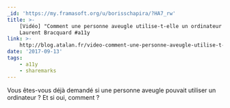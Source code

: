 ```yaml
---
_id: 'https://my.framasoft.org/u/borisschapira/?HA7_rw'
title: >-
    [Vidéo] "Comment une personne aveugle utilise-t-elle un ordinateur ?",
    Laurent Bracquard #a11y
link: >-
    http://blog.atalan.fr/video-comment-une-personne-aveugle-utilise-t-elle-un-ordinateur/
date: '2017-09-13'
tags:
    - a11y
    - sharemarks
---
```


<div class="markdown"><p>Vous êtes-vous déjà demandé si une personne aveugle pouvait utiliser un ordinateur ? Et si oui, comment ?
</p></div>
